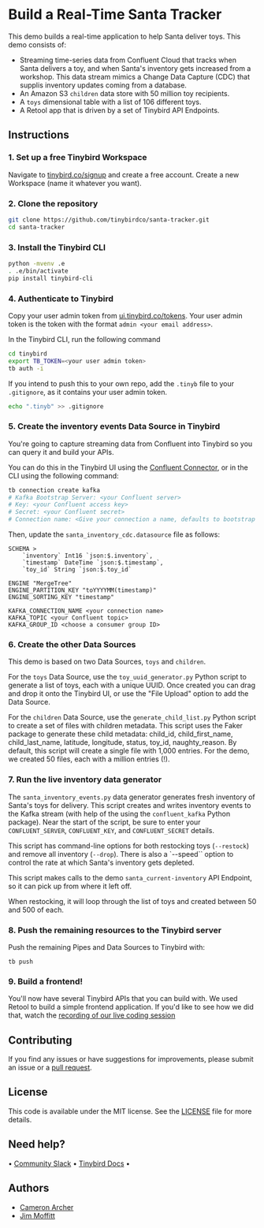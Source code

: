 # Build a Real-Time Santa Tracker

This demo builds a real-time application to help Santa deliver toys. This demo consists of:
* Streaming time-series data from Confluent Cloud that tracks when Santa delivers a toy, and when Santa's inventory gets increased from a workshop. This data stream mimics a Change Data Capture (CDC) that supplis inventory updates coming from a database. 
* An Amazon S3 `children` data store with 50 million toy recipients. 
* A `toys` dimensional table with a list of 106 different toys. 
* A Retool app that is driven by a set of Tinybird API Endpoints.

## Instructions

### 1. Set up a free Tinybird Workspace

Navigate to [tinybird.co/signup](https://www.tinybird.co/signup) and create a free account. Create a new Workspace (name it whatever you want).

### 2. Clone the repository

```bash
git clone https://github.com/tinybirdco/santa-tracker.git
cd santa-tracker
```

### 3. Install the Tinybird CLI

```bash
python -mvenv .e
. .e/bin/activate
pip install tinybird-cli
```

### 4. Authenticate to Tinybird

Copy your user admin token from [ui.tinybird.co/tokens](https://ui.tinybird.co/tokens). Your user admin token is the token with the format `admin <your email address>`.

In the Tinybird CLI, run the following command

```bash
cd tinybird
export TB_TOKEN=<your user admin token>
tb auth -i
```

If you intend to push this to your own repo, add the `.tinyb` file to your `.gitignore`, as it contains your user admin token.

```bash
echo ".tinyb" >> .gitignore
```

### 5. Create the inventory events Data Source in Tinybird

You're going to capture streaming data from Confluent into Tinybird so you can query it and build your APIs.

You can do this in the Tinybird UI using the [Confluent Connector](https://www.tinybird.co/docs/ingest/confluent.html), or in the CLI using the following command:

```bash
tb connection create kafka
# Kafka Bootstrap Server: <your Confluent server>
# Key: <your Confluent access key>
# Secret: <your Confluent secret>
# Connection name: <Give your connection a name, defaults to bootstrap server>
```

Then, update the `santa_inventory_cdc.datasource` file as follows:

```
SCHEMA >
    `inventory` Int16 `json:$.inventory`,
    `timestamp` DateTime `json:$.timestamp`,
    `toy_id` String `json:$.toy_id`

ENGINE "MergeTree"
ENGINE_PARTITION_KEY "toYYYYMM(timestamp)"
ENGINE_SORTING_KEY "timestamp"

KAFKA_CONNECTION_NAME <your connection name>
KAFKA_TOPIC <your Confluent topic>
KAFKA_GROUP_ID <choose a consumer group ID>

```

### 6. Create the other Data Sources

This demo is based on two Data Sources, `toys` and `children`. 

For the `toys` Data Source, use the `toy_uuid_generator.py` Python script to generate a list of toys, each with a unique UUID. Once created you can drag and drop it onto the Tinybird UI, or use the "File Upload" option to add the Data Source. 

For the `children` Data Source, use the `generate_child_list.py` Python script to create a set of files with children metadata. This script uses the Faker package to generate these child metadata: child_id, child_first_name, child_last_name, latitude, longitude, status, toy_id, naughty_reason. By default, this script will create a single file with 1,000 entries. For the demo, we created 50 files, each with a million entries (!). 

### 7. Run the live inventory data generator

The `santa_inventory_events.py` data generator generates fresh inventory of Santa's toys for delivery. This script creates and writes inventory events to the Kafka stream (with help of the using the `confluent_kafka` Python package). Near the start of the script, be sure to enter your `CONFLUENT_SERVER`, `CONFLUENT_KEY`, and `CONFLUENT_SECRET` details. 

This script has command-line options for both restocking toys (`--restock`) and remove all inventory (`--drop`). There is also a `--speed`` option to control the rate at which Santa's inventory gets depleted. 

This script makes calls to the demo `santa_current-inventory` API Endpoint, so it can pick up from where it left off. 

When restocking, it will loop through the list of toys and created between 50 and 500 of each. 


### 8. Push the remaining resources to the Tinybird server

Push the remaining Pipes and Data Sources to Tinybird with:

```
tb push
```

### 9. Build a frontend!

You'll now have several Tinybird APIs that you can build with. We used Retool to build a simple frontend application. If you'd like to see how we did that, watch the [recording of our live coding session](https://www.youtube.com/watch?v=RI0k1P6UdLQ)

## Contributing

If you find any issues or have suggestions for improvements, please submit an issue or a [pull request](https://github.com/tinybirdco/santa-tracker/pulls?q=is%3Apr+is%3Aopen+sort%3Aupdated-desc).

## License

This code is available under the MIT license. See the [LICENSE](https://github.com/tinybirdco/scooter-rental-iot-analytics/blob/main/LICENSE.txt) file for more details.

## Need help?

&bull; [Community Slack](https://www.tinybird.co/community) &bull; [Tinybird Docs](https://www.tinybird.co/docs) &bull;

## Authors

- [Cameron Archer](https://github.com/tb-peregrine)
- [Jim Moffitt](https://github.com/jimmoffitt)
